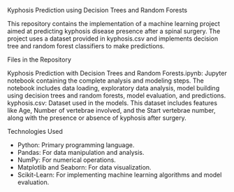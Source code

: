 Kyphosis Prediction using Decision Trees and Random Forests

This repository contains the implementation of a machine learning project aimed at predicting kyphosis disease presence after a spinal surgery. The project uses a dataset provided in kyphosis.csv and implements decision tree and random forest classifiers to make predictions.

Files in the Repository

Kyphosis Prediction with Decision Trees and Random Forests.ipynb: Jupyter notebook containing the complete analysis and modeling steps. The notebook includes data loading, exploratory data analysis, model building using decision trees and random forests, model evaluation, and predictions.
kyphosis.csv: Dataset used in the models. This dataset includes features like Age, Number of vertebrae involved, and the Start vertebrae number, along with the presence or absence of kyphosis after surgery.

Technologies Used
- Python: Primary programming language.
- Pandas: For data manipulation and analysis.
- NumPy: For numerical operations.
- Matplotlib and Seaborn: For data visualization.
- Scikit-Learn: For implementing machine learning algorithms and model evaluation.
